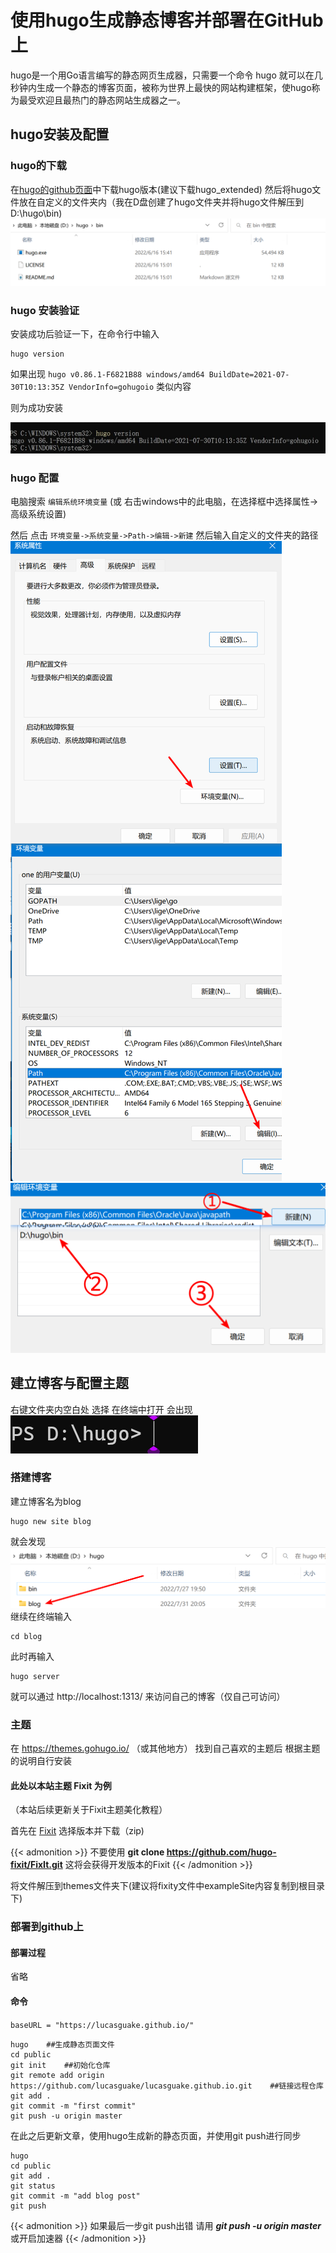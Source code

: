 # 使用hugo生成静态博客并部署在GitHub上


hugo是一个用Go语言编写的静态网页生成器，只需要一个命令 hugo 就可以在几秒钟内生成一个静态的博客页面，被称为世界上最快的网站构建框架，使hugo称为最受欢迎且最热门的静态网站生成器之一。

<!--more-->

## hugo安装及配置
### hugo的下载
在[hugo的github页面](https://github.com/gohugoio/hugo/releases)中下载hugo版本(建议下载hugo_extended)
然后将hugo文件放在自定义的文件夹内（我在D盘创建了hugo文件夹并将hugo文件解压到D:\hugo\bin)
![放在自定义的文件夹内](2.png)

### hugo 安装验证
安装成功后验证一下，在命令行中输入
```
hugo version
```
如果出现
`hugo v0.86.1-F6821B88 windows/amd64 BuildDate=2021-07-30T10:13:35Z VendorInfo=gohugoio` 类似内容

则为成功安装

![安装验证](anzhuangyanzheng.png)

### hugo 配置
电脑搜索 `编辑系统环境变量` (或 右击windows中的此电脑，在选择框中选择属性->高级系统设置) 

然后 点击 `环境变量->系统变量->Path->编辑->新建` 然后输入自定义的文件夹的路径
![3](3.png) ![4](4.png)


## 建立博客与配置主题
右键文件夹内空白处 选择 在终端中打开
会出现 ![5](5.png)
### 搭建博客

建立博客名为blog
```
hugo new site blog
```
就会发现![6](6.png)
继续在终端输入
```
cd blog
```
此时再输入 
```
hugo server
```
就可以通过 http://localhost:1313/ 来访问自己的博客（仅自己可访问）

### 主题
在 https://themes.gohugo.io/ （或其他地方） 找到自己喜欢的主题后 根据主题的说明自行安装

#### 此处以本站主题 Fixit 为例 
（本站后续更新关于Fixit主题美化教程）

首先在 [Fixit](https://github.com/hugo-fixit/FixIt/tags) 选择版本并下载（zip)

{{< admonition >}}
不要使用 **git clone https://github.com/hugo-fixit/FixIt.git**  这将会获得开发版本的Fixit
{{< /admonition >}}

将文件解压到themes文件夹下(建议将fixity文件中exampleSite内容复制到根目录下)

### 部署到github上
#### 部署过程
省略
#### 命令
`baseURL = "https://lucasguake.github.io/"`
```
hugo    ##生成静态页面文件
cd public
git init    ##初始化仓库
git remote add origin https://github.com/lucasguake/lucasguake.github.io.git    ##链接远程仓库
git add .
git commit -m "first commit"
git push -u origin master
```
在此之后更新文章，使用hugo生成新的静态页面，并使用git push进行同步
```
hugo
cd public
git add .
git status
git commit -m "add blog post"
git push
```
{{< admonition >}}
如果最后一步git push出错 请用 ***git push -u origin master***  或开启加速器
{{< /admonition >}}
